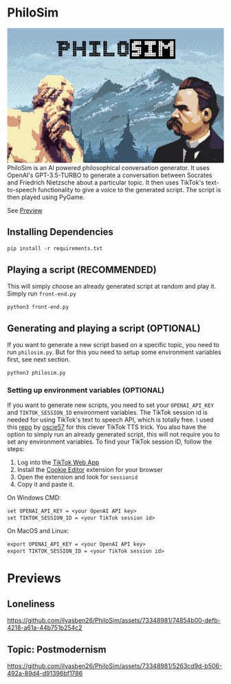 # PhiloSim

![image](assets/promo/cover.png)
PhiloSim is an AI powered philosophical conversation generator. It uses OpenAI's GPT-3.5-TURBO to generate a conversation between Socrates and Friedrich Nietzsche about a particular topic. It then uses TikTok's text-to-speech functionality to give a voice to the generated script. The script is then played using PyGame. 

See [Preview](#Previews)

## Installing Dependencies

```
pip install -r requirements.txt
```

## Playing a script (RECOMMENDED)

This will simply choose an already generated script at random and play it.
Simply run `front-end.py`

```
python3 front-end.py
```

## Generating and playing a script (OPTIONAL)

If you want to generate a new script based on a specific topic, you need to run `philosim.py`. But for this you need to setup some environment variables first, see next section.

```
python3 philosim.py
```

### Setting up environment variables (OPTIONAL)

If you want to generate new scripts, you need to set your `OPENAI_API_KEY` and `TIKTOK_SESSION_ID` environment variables. The TikTok session id is needed for using TikTok's text to speech API, which is totally free. I used this [repo](https://github.com/oscie57/tiktok-voice) by [oscie57](https://github.com/oscie57) for this clever TikTok TTS trick. You also have the option to simply run an already generated script, this will not require you to set any environment variables.
To find your TikTok session ID, follow the steps:

1. Log into the [TikTok Web App](https://www.tiktok.com/)
2. Install the [Cookie Editor](https://cookie-editor.cgagnier.ca/) extension for your browser
3. Open the extension and look for `sessionid`
4. Copy it and paste it.

On Windows CMD:

```
set OPENAI_API_KEY = <your OpenAI API key>
set TIKTOK_SESSION_ID = <your TikTok session id>
```

On MacOS and Linux:

```
export OPENAI_API_KEY = <your OpenAI API key>
export TIKTOK_SESSION_ID = <your TikTok session id>
```
# Previews
## Loneliness
https://github.com/ilyasben26/PhiloSim/assets/73348981/74854b00-defb-4218-a61a-44b751b254c2

## Topic: Postmodernism
https://github.com/ilyasben26/PhiloSim/assets/73348981/5263cd9d-b506-492a-89d4-d91396bf1786



